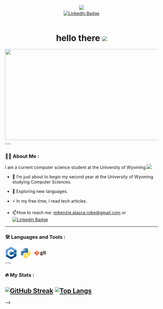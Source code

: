 

<!--
**MikenzieAlasca/MikenzieAlasca** is a ✨ _special_ ✨ repository because its `README.md` (this file) appears on your GitHub profile.

Here are some ideas to get you started:

- 🔭 I’m currently working on my bachelors of Computer Science at the University of Wyoming
- 🌱 I’m currently learning C++.
- 👯 I’m looking to collaborate on projects that will help me grow in the feild.
- 💬 Ask me about ...
- 📫 How to reach me: @..
- 😄 Pronouns: She/Her.
- ⚡ Fun fact: I love to paint and draw in my free time.
-->

<div id="header" align="center">
  <img src="https://media.giphy.com/media/NgurY1o4z080Jfoyzw/giphy.gif">
  <div id="badges">
  <a href="https://www.linkedin.com/in/mikenzie-roberts-978a91213">
    <img src="https://img.shields.io/badge/LinkedIn-blue?style=for-the-badge&logo=linkedin&logoColor=white" alt="LinkedIn Badge"/>
  </a>
</div>
  <img src="https://komarev.com/ghpvc/?username=MikenzieAlasca&style=flat-square&color=blue" alt=""/>
  <h1>
  hello there
  <img src="https://media.giphy.com/media/x2GRI1mBm4kBXv0njJ/giphy.gif" width="30px"/>
</h1>
  <div align="center">
  <img src="https://media.giphy.com/media/3o6nVbpDfXbRv7D1wA/giphy.gif" width="600" height="300"/>
  </div>
</div>
---

### :woman_technologist: About Me :
I am a current computer science student at the University of Wyoming.<img src="https://media.giphy.com/media/WUlplcMpOCEmTGBtBW/giphy.gif" width="30"> 
- :telescope: I’m just about to begin my second year at the University of Wyoming studying Computer Sciences.

- :seedling: Exploring new languages.

- :zap: In my free time, I read tech articles.

- :mailbox:How to reach me: mikenzie.alasca.robe@gmail.com or [![Linkedin Badge](https://img.shields.io/badge/-Mikenzie-blue?style=flat&logo=Linkedin&logoColor=white)](https://www.linkedin.com/in/mikenzie-roberts-978a91213)

---

### :hammer_and_wrench: Languages and Tools :
<div>
  <img src="https://github.com/devicons/devicon/blob/master/icons/cplusplus/cplusplus-original.svg" title="C++" alt="Cplusplus" width="40" height="40"/>&nbsp;
  <img
src="https://github.com/devicons/devicon/blob/master/icons/python/python-original.svg" title="Python" alt="Python" width="40" height="40"/>&nbsp;
  <img src="https://github.com/devicons/devicon/blob/master/icons/git/git-original-wordmark.svg" title="Git" **alt="Git" width="40" height="40"/>
</div>
---

### :fire: My Stats :
[![GitHub Streak](https://github-readme-streak-stats.herokuapp.com/?user=MikenzieAlasca&theme=cobalt)](https://git.io/streak-stats)
[![Top Langs](https://github-readme-stats.vercel.app/api/top-langs/?username=MikenzieAlasca&layout=compact&theme=cobalt)](https://github.com/anuraghazra/github-readme-stats)
---
<!--
### :writing_hand: Blog Posts :
<!-- BLOG-POST-LIST:START -->
<!-- BLOG-POST-LIST:END -->
-->
